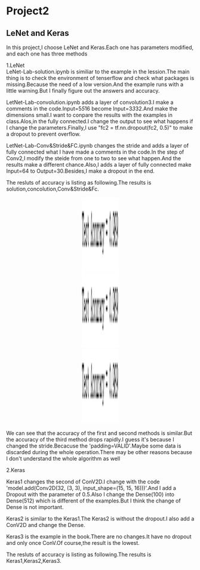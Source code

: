 # Project2
## LeNet and Keras
In this project,I choose LeNet and Keras.Each one has parameters modified, and each one has three methods  
  
1.LeNet  
LeNet-Lab-solution.ipynb is similiar to the example in the lession.The main thing is to check the environment of tenserflow and check what packages is missing.Because the need of a low version.And the example runs with a little warning.But I finally figure out the answers and accuracy.  
    
LetNet-Lab-convolution.ipynb adds a layer of convolution3.I make a comments in the code.Input=5*5*16 become Input=3*3*32.And make the dimensions small.I want to conpare the results with the examples in class.Alos,in the fully connected.I change the output to see what happens if I change the parameters.Finally,I use "fc2 = tf.nn.dropout(fc2, 0.5)" to make a dropout to prevent overflow.  
    
LetNet-Lab-Conv&Stride&FC.ipynb changes the stride and adds a layer of fully connected what I have made a comments in the code.In the step of Conv2,I modify the steide from one to two to see what happen.And the results make a different chance.Also,I adds a layer of fully connected make Input=64 to Output=30.Besides,I make a dropout in the end.  
    
The resluts of accuracy is listing as following.The results is solution,concolution,Conv&Stride&Fc.  
<div align=center><img src="https://github.com/zzy-98012/Project2/blob/main/iamge/solution.PNG" height="200" width="100"/></div>
<div align=center><img src="https://github.com/zzy-98012/Project2/blob/main/iamge/solution.PNG" height="200" width="100"/></div>
<div align=center><img src="https://github.com/zzy-98012/Project2/blob/main/iamge/solution.PNG" height="200" width="100"/></div>  

We can see that the accuracy of the first and second methods is similar.But the accuracy of the third method drops rapidly.I guess it's because I changed the stride.Becacuse the 'padding=VALID'.Maybe some data is discarded during the whole operation.There may be other reasons because I don't understand the whole algorithm as well  

2.Keras  

Keras1 changes the second of ConV2D.I change with the code 'model.add(Conv2D(32, (3, 3), input_shape=(15, 15, 16)))'.And I add a Dropout with the parameter of 0.5.Also I change the Dense(100) into Dense(512) which is different of the examples.But I think the change of Dense is not important.  

Keras2 is similar to the Keras1.The Keras2 is without the dropout.I also add a ConV2D and change the Dense.  

Keras3 is the example in the book.There are no changes.It have no dropout and only once ConV.Of course,the result is the lowest.  

The resluts of accuracy is listing as following.The results is Keras1,Keras2,Keras3.  
